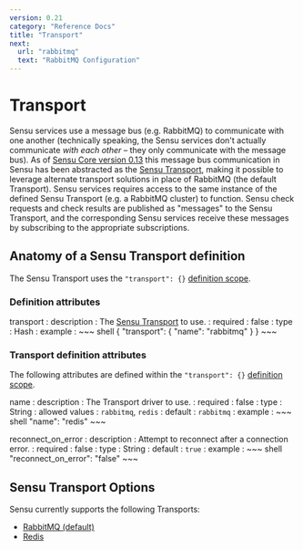 ```yaml
---
version: 0.21
category: "Reference Docs"
title: "Transport"
next:
  url: "rabbitmq"
  text: "RabbitMQ Configuration"
---
```


# Transport

Sensu services use a message bus (e.g. RabbitMQ) to communicate with one
another (technically speaking, the Sensu services don't actually communicate
_with each other_ &ndash; they only communicate with the message bus). As of
[Sensu Core version 0.13](https://github.com/sensu/sensu/blob/master/CHANGELOG.md#0130---2014-06-12)
this message bus communication in Sensu has been abstracted as the
[Sensu Transport](https://github.com/sensu/sensu-transport), making it possible
to leverage alternate transport solutions in place of RabbitMQ (the default
Transport). Sensu services requires access to the same instance of the defined
Sensu Transport (e.g. a RabbitMQ cluster) to function. Sensu check requests and
check results are published as "messages" to the Sensu Transport, and the
corresponding Sensu services receive these messages by subscribing to the
appropriate subscriptions.

## Anatomy of a Sensu Transport definition

The Sensu Transport uses the `"transport": {}`
[definition scope](configuration#configuration-scopes).

### Definition attributes

transport
: description
  : The [Sensu Transport](https://github.com/sensu/sensu-transport) to use.
: required
  : false
: type
  : Hash
: example
  : ~~~ shell
    {
      "transport": {
        "name": "rabbitmq"
      }
    }
    ~~~

### Transport definition attributes

The following attributes are defined within the `"transport": {}`
[definition scope](configuration#configuration-scopes).

name
: description
  : The Transport driver to use.
: required
  : false
: type
  : String
: allowed values
  : `rabbitmq`, `redis`
: default
  : `rabbitmq`
: example
  : ~~~ shell
    "name": "redis"
    ~~~

reconnect_on_error
: description
  : Attempt to reconnect after a connection error.
: required
  : false
: type
  : String
: default
  : `true`
: example
  : ~~~ shell
    "reconnect_on_error": "false"
    ~~~

## Sensu Transport Options

Sensu currently supports the following Transports:

- [RabbitMQ (default)](redis)
- [Redis](redis)
